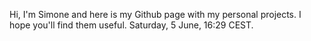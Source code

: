 Hi, I'm Simone and here is my Github page with my personal projects.
I hope you'll find them useful.
Saturday, 5 June, 16:29 CEST.
